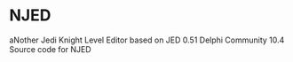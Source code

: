 # NJED
aNother Jedi Knight Level Editor based on JED 0.51
Delphi Community 10.4 Source code for NJED 
